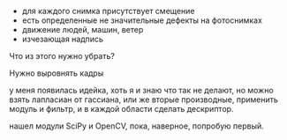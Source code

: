 - для каждого снимка присутствует смещение 
- есть определенные не значительные дефекты на фотоснимках
- движение людей, машин, ветер
- изчезающая надпись

Что из этого нужно убрать?

Нужно выровнять кадры

у меня появилась идейка, хоть я и знаю что так не делают, но можно взять лапласиан от гассиана, или
же вторые производные, применить модуль и фильтр, и в каждой области сделать дескриптор.


нашел модули SciPy и OpenCV, пока, наверное, попробую первый.
